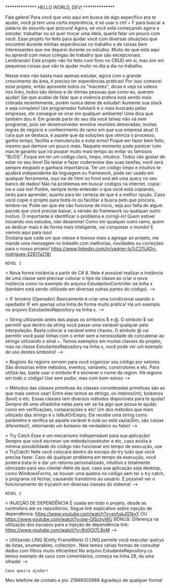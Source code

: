 ************** HELLO WORLD, DEV! ************** 






Fala galera! Para você que veio aqui em busca de algo específico pra te ajudar, você já tem uma certa experiência, é só usar
o ctrl + F para buscar a palavra do assunto que procura!
Agora, se você está começando agora a estudar, trabalhar ou só quer trocar uma ideia, queria falar um pouco com você.
	Esse projeto foi feito para ajudar você com diversas situações que encontrei durante minhas experiências no trabalho
e de coisas bem interessantes que me deparei durante os estudos. Muito do que está aqui eu aprendi com meus colegas de trabalho
que são excepcionais.
	Lembrando! Este projeto não foi feito com fono no CRUD em si, mas sim em pequenas coisas que vão te ajudar muito no dia a dia no trabalho.

Nesse meio não basta mais apenas estudar, agora com o grande crescimento da área, é preciso ter experiências práticas! Por
isso comecei esse projeto, então aproveite todos os "macetes", dicas e veja os vídeos nos links, todos são ótimos e de ótimas pessoas
que como eu, querem ajudar! Sei que acabei de falar que a vivência prática está sendo mais cobrada recentemente, porém nunca deixe de estudar! Aumente sua
stack e seja completo! Um programador fullstack é o mais buscado pelas empresas, ele consegue se virar em qualquer ambiente!
Uma dica que também dou é: Em grande parte do seu dia você talvez não vá nem programar, pois ser desenvolvedor envolve reuniões demoradas,
muitas regras de negócio e conhecimento do ramo em que sua empresa atua! O cara que se destaca, é aquele que da soluções que otimiza o processo,
ganha tempo, facilita a manutenção e evita erros! Foque em fazer bem feito, mesmo que demore um pouco mais. Naquele momento pode parecer ruim
mas te garanto que irá poupar muito mais tempo ao evitar os famosos "BUGS".
Foque em ter um código claro, limpo, intuitivo. Todos vão gostar de estar no seu time! De testar e fazer codereview das suas tarefas,
você será sempre elogiado e ganhará importância. Ter um código limpo e intuitivo te ajudará independente da linguagem ou framework, pode ser usado
em qualquer ferramenta, isso vai de html no front end até uma query no seu banco de dados!
Não há problemas em buscar códigos na internet, copiá-los e usá-los! Porém, sempre tente entender o que você está copiando, tanto para aprender,
quanto para ter certeza de que é a melhor opção.
Caso você copie o projeto para testá-lo ou facilitar a busca pelo que procura, lembre-se: Pode ser que ele não funcione de início, seja 
por falta de algum pacote que você precise baixar, a versão do framework ou qualquer outro motivo. O importante é identificar o problema e corrigí-lo!
Quem estiver iniciando nos estudos, não desanime! Como em qualquer outro ramo, quem se dedicar mais e de forma mais inteligente, vai conquistar
o mundo! E viemos aqui para isso!	
Gostaria que cada um que viesse e tivesse mais a agregar ao projeto, me mande uma mensagem no
linkedIn com melhorias, novidades ou correções para o nosso projeto!
https://www.linkedin.com/in/vagner-lu%C3%ADs-rodrigues-22817a218/

	NIVEL 1

< Nova forma instância a partir do C# 8. 
	Nele é possível realizar a instância de uma classe sem precisar colocar o tipo da classe ao criar a nova instância como no exemplo
do arquivo EstudantesController na linha x (também está sendo utilizado em diversas outras partes do código). -->

< IF ternário (Operador)
	Basicamente é criar uma condicional usando o opedador IF em apenas uma linha de forma muito prática!
Há um exemplo no arquivo EstudantesRepository na linha x. -->

< String utilizando antes das aspas os símbolos $ e @.
	O símbolo $ vai permitir que dentro da string você passe uma variável qualquer pela interpolação. Basta colocar a variável entre chaves.
O símbolo @ vai permitir você pular linhas com o enter sem a necessidade de concatenar as strings utilizando o sinal +. 
Temos exemplos em muitas classes do projeto, mas na classe EstudantesRepository na linha x, você pode ver um exemplo do uso destes símbolos! -->

< Regions
	As regions servem para você organizar seu código por setores. São divisórias entre métodos, eventos, variáveis, construtores e etc.
Para utilizá-las, baste usar o símbolo # e escrever o nome da region.
Há regions em todo o código! Use sem pudor, mas com bom-senso -->


< Métodos das classes primitivas
	As classes consideradas primitivas são as que mais vamos usar! Entre elas temos as strings, os inteiros(int), boleanos (bool) e etc.
Essas classes tem diversos métodos disponíveis para te ajudar! Sempre dê uma olhadinha nelas para ver se há algo que possa te ajudar,
como em verificações, comparações e etc!
	Um dos métodos que mais utilizado das strings é o IsNullOrEmpty. Ele recebe uma string como parâmetro e verifica se aquela variável
é nula ou está vazia(Sim, são coisas diferentes!), retornando um boleano de verdadeiro ou falso! -->


< Try Catch
	Esse é um mecanismo indispensável para sua aplicação!
Sempre que você escrever um método/construtor e etc, caso exista a mínima possibilidade do código não funcionar em tempo
de execução, use o TryCatch!
	Nele você colocará dentro do escopo do try tudo que você precisa fazer. Caso dê qualquer problema em tempo de 
execução, você poderá trata-lo e dar um retorno personalizado, intuitivo e totalmente otimizado para seu cliente! Além de que,
caso sua aplicação seja desktop, como WindowsForms, se houver uma quebra no código sem ter o try catch, o programa irá fechar,
causando transtorno ao usuário.
	É possível ver o funcionamento do trycatch em diversas classes do sistema! -->







    NÍVEL 2
    
< INJEÇÃO DE DEPENDÊNCIA
	É usada em todo o projeto, desde as controllers até os repositórios.  Segue link explicativo sobre injeção de dependência:
https://www.youtube.com/watch?v=evhskJG1kvY  OU  https://www.youtube.com/watch?v=bw-OlSchyWU
BÔNUS: Diferença na utilização dos escopos para a injeção de dependência link: https://www.youtube.com/watch?v=9n0jOl7L9oM -->



< Utilizando LINQ (Entity FrameWork) 
	O LINQ permite você executar querys de listas, enumerables, collection.. Nele temos várias formas de consultar dados com filtros muito eficientes! 
No arquivo EstudanteRepository.cs temos exemplo de usos com comentários, começa na linha 28, da uma olhada! -->

















	Caso queira ajudar!
Meu telefone de contato e pix: 21999303988
Agradeço de qualquer forma!
